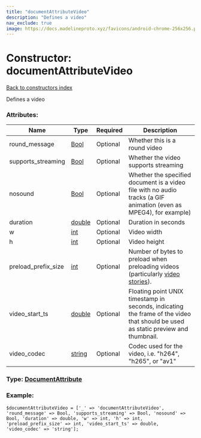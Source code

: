 ```yaml
---
title: "documentAttributeVideo"
description: "Defines a video"
nav_exclude: true
image: https://docs.madelineproto.xyz/favicons/android-chrome-256x256.png
---
```

# Constructor: documentAttributeVideo  
[Back to constructors index](/API_docs/constructors/index.html)



Defines a video

### Attributes:

| Name     |    Type       | Required | Description |
|----------|---------------|----------|-------------|
|round\_message|[Bool](/API_docs/types/Bool.html) | Optional|Whether this is a round video|
|supports\_streaming|[Bool](/API_docs/types/Bool.html) | Optional|Whether the video supports streaming|
|nosound|[Bool](/API_docs/types/Bool.html) | Optional|Whether the specified document is a video file with no audio tracks (a GIF animation (even as MPEG4), for example)|
|duration|[double](/API_docs/types/double.html) | Optional|Duration in seconds|
|w|[int](/API_docs/types/int.html) | Optional|Video width|
|h|[int](/API_docs/types/int.html) | Optional|Video height|
|preload\_prefix\_size|[int](/API_docs/types/int.html) | Optional|Number of bytes to preload when preloading videos (particularly [video stories](https://core.telegram.org/api/stories)).|
|video\_start\_ts|[double](/API_docs/types/double.html) | Optional|Floating point UNIX timestamp in seconds, indicating the frame of the video that should be used as static preview and thumbnail.|
|video\_codec|[string](/API_docs/types/string.html) | Optional|Codec used for the video, i.e. "h264", "h265", or "av1"|



### Type: [DocumentAttribute](/API_docs/types/DocumentAttribute.html)


### Example:

```
$documentAttributeVideo = ['_' => 'documentAttributeVideo', 'round_message' => Bool, 'supports_streaming' => Bool, 'nosound' => Bool, 'duration' => double, 'w' => int, 'h' => int, 'preload_prefix_size' => int, 'video_start_ts' => double, 'video_codec' => 'string'];
```  
